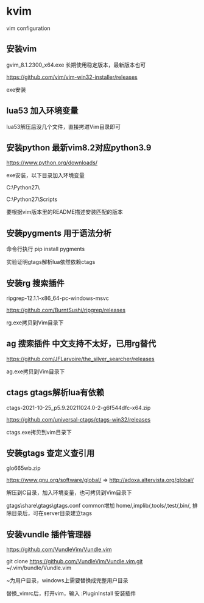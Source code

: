 # kvim
vim configuration

## 安装vim

gvim_8.1.2300_x64.exe 长期使用稳定版本，最新版本也可

https://github.com/vim/vim-win32-installer/releases

exe安装

## lua53 加入环境变量

lua53解压后没几个文件，直接拷进Vim目录即可

## 安装python 最新vim8.2对应python3.9

https://www.python.org/downloads/

exe安装，以下目录加入环境变量

C:\Python27\

C:\Python27\Scripts

要根据vim版本里的README描述安装匹配的版本

## 安装pygments 用于语法分析

命令行执行 pip install pygments

实验证明gtags解析lua依然依赖ctags

## 安装rg 搜索插件

ripgrep-12.1.1-x86_64-pc-windows-msvc

https://github.com/BurntSushi/ripgrep/releases

rg.exe拷贝到Vim目录下

## ag 搜索插件 中文支持不太好，已用rg替代

https://github.com/JFLarvoire/the_silver_searcher/releases

ag.exe拷贝到Vim目录下

## ctags gtags解析lua有依赖

ctags-2021-10-25_p5.9.20211024.0-2-g6f544dfc-x64.zip

https://github.com/universal-ctags/ctags-win32/releases

ctags.exe拷贝到vim目录下

## 安装gtags 查定义查引用

glo665wb.zip

https://www.gnu.org/software/global/ => http://adoxa.altervista.org/global/

解压到C目录，加入环境变量，也可拷贝到Vim目录下

gtags\share\gtags\gtags.conf
common增加 home/,implib/,tools/,test/,bin/, 排除目录后，可在server目录建立tags

## 安装vundle 插件管理器

https://github.com/VundleVim/Vundle.vim

git clone https://github.com/VundleVim/Vundle.vim.git ~/.vim/bundle/Vundle.vim

~为用户目录，windows上需要替换成完整用户目录

替换_vimrc后，打开vim，输入 :PluginInstall 安装插件

